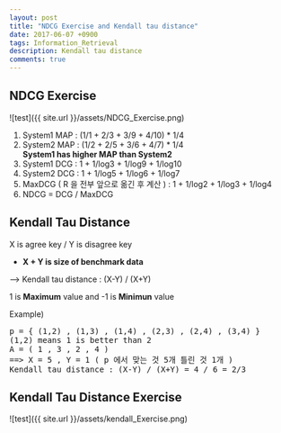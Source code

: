 ```yaml
---
layout: post
title: "NDCG Exercise and Kendall tau distance"
date: 2017-06-07 +0900
tags: Information_Retrieval
description: Kendall tau distance
comments: true
---
```


NDCG Exercise
----
![test]({{ site.url }}/assets/NDCG_Exercise.png)

1. System1 MAP : (1/1 + 2/3 + 3/9 + 4/10) * 1/4
2. System2 MAP : (1/2 + 2/5 + 3/6 + 4/7) * 1/4<br>**System1 has higher MAP than System2**
3. System1 DCG : 1 + 1/log3 + 1/log9 + 1/log10
4. System2 DCG : 1 + 1/log5 + 1/log6 + 1/log7
5. MaxDCG ( R 을 전부 앞으로 옮긴 후 계산 ) : 1 + 1/log2 + 1/log3 + 1/log4
6. NDCG = DCG / MaxDCG

Kendall Tau Distance
----
X is agree key / Y is disagree key

- **X + Y is size of benchmark data**

--> Kendall tau distance : (X-Y) / (X+Y)

1 is **Maximum** value and -1 is **Minimun** value

Example)
<pre>
p = { (1,2) , (1,3) , (1,4) , (2,3) , (2,4) , (3,4) }
(1,2) means 1 is better than 2
A = ( 1 , 3 , 2 , 4 )
==> X = 5 , Y = 1 ( p 에서 맞는 것 5개 틀린 것 1개 )
Kendall tau distance : (X-Y) / (X+Y) = 4 / 6 = 2/3
</pre>

Kendall Tau Distance Exercise
----
![test]({{ site.url }}/assets/kendall_Exercise.png)